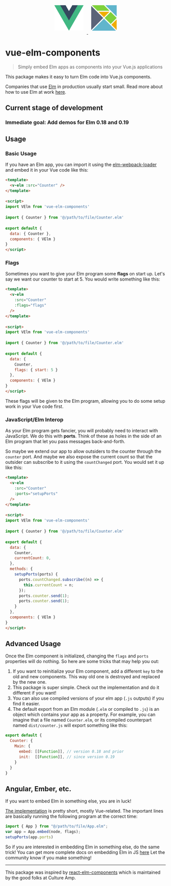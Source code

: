 <p align="center">
  <a target="_blank" href="https://vuejs.org">
    <img
      height="80"
      style="padding:10px"
      alt="Vue logo"
      src="https://raw.githubusercontent.com/amirmahdimajedi/vue-elm-components/master/assets/logos/vue.svg"
    >
  </a>
  <a target="_blank" href="https://elm-lang.org">
    <img
      height="80"
      style="padding:10px"
      alt="Elm logo"
      src="https://raw.githubusercontent.com/amirmahdimajedi/vue-elm-components/master/assets/logos/elm.svg"
    >
  </a>
</p>

# vue-elm-components

> Simply embed Elm apps as components into your Vue.js applications

This package makes it easy to turn Elm code into Vue.js components.

Companies that use [Elm](http://elm-lang.org/) in production usually start small. Read more about how to use Elm at work [here](http://elm-lang.org/blog/how-to-use-elm-at-work).

## Current stage of development <prototype>

### Immediate goal: Add demos for Elm 0.18 and 0.19

## Usage

### Basic Usage

If you have an Elm app, you can import it using the [elm-webpack-loader](https://github.com/elm-community/elm-webpack-loader) and embed it in your Vue code like this:

```html
<template>
  <v-elm :src="Counter" />
</template>

<script>
import VElm from 'vue-elm-components'

import { Counter } from '@/path/to/file/Counter.elm'

export default {
  data: { Counter },
  components: { VElm }
}
</script>
```

### Flags

Sometimes you want to give your Elm program some **flags** on start up. Let's say we want our counter to start at 5. You would write something like this:

```html
<template>
  <v-elm
    :src="Counter"
    :flags="flags"
  />
</template>

<script>
import VElm from 'vue-elm-components'

import { Counter } from '@/path/to/file/Counter.elm'

export default {
  data: {
    Counter,
    flags: { start: 5 }
  },
  components: { VElm }
}
</script>
```

These flags will be given to the Elm program, allowing you to do some setup work in your Vue code first.


### JavaScript/Elm Interop

As your Elm program gets fancier, you will probably need to interact with JavaScript. We do this with **ports**. Think of these as holes in the side of an Elm program that let you pass messages back-and-forth.

So maybe we extend our app to allow outsiders to the counter through the `counter` port. And maybe we also expose the current count so that the outsider can subscribe to it using the `countChanged` port. You would set it up like this:

```html
<template>
  <v-elm
    :src="Counter"
    :ports="setupPorts"
  />
</template>

<script>
import VElm from 'vue-elm-components'

import { Counter } from '@/path/to/file/Counter.elm'

export default {
  data: {
    Counter,
    currentCount: 0,
  },
  methods: {
    setupPorts(ports) {
      ports.countChanged.subscribe((n) => {
        this.currentCount = n;
      });
      ports.counter.send(1);
      ports.counter.send(1);
    }
  },
  components: { VElm }
}
</script>
```

## Advanced Usage

Once the Elm component is initialized, changing the `flags` and `ports` properties will do nothing. So here are some tricks that may help you out:

  1. If you want to reinitialize your Elm component, add a different `key` to the old and new components. This way old one is destroyed and replaced by the new one.
  2. This package is super simple. Check out the implementation and do it different if you want!
  3. You can also use compiled versions of your elm app (`.js` outputs) if you find it easier.
  4. The default export from an Elm module (`.elm` or compiled to `.js`) is an object which contains your app as a property. For example, you can imagine that a file named `Counter.elm`, or its compiled counterpart named `dist/counter.js` will export something like this:
```javascript
export default {
  Counter: {
    Main: {
      embed: [[Function]], // version 0.18 and prior
      init:  [[Function]], // since version 0.19
    }
  }
}
```


## Angular, Ember, etc.

If you want to embed Elm in something else, you are in luck!

[The implementation](src/elm.vue) is pretty short, mostly Vue-related. The important lines are basically running the following program at the correct time:

```javascript
import { App } from "@/path/to/file/App.elm";
var app = App.embed(node, flags);
setupPorts(app.ports)
```

So if you are interested in embedding Elm in something else, do the same trick! You can get more complete docs on embedding Elm in JS [here](https://guide.elm-lang.org/interop/) Let the community know if you make something!


---

This package was inspired by [react-elm-components](https://github.com/cultureamp/react-elm-components/) which is maintained by the good folks at Culture Amp.